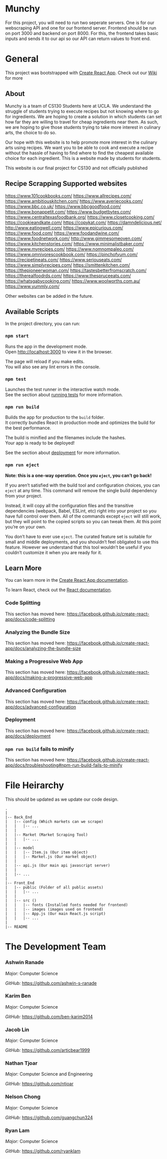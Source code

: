 # Munchy
For this project, you will need to run two seperate servers. One is for our webscraping API and one for our frontend server. Frontend should be run on port 3000 and backend on port 8000. For this, the frontend takes basic inputs and sends it to our api so our API can return values to front end. 

# General
This project was bootstrapped with [Create React App](https://github.com/facebook/create-react-app).
Check out our [Wiki](https://github.com/ntjoar/Munchy/wiki) for more

## About
Munchy is a team of CS130 Students here at UCLA. We understand the struggle of students trying to execute recipes but not knowing where to go for ingredients. We are hoping to create a solution in which students can set how far they are willing to travel for cheap ingredients near them. As such, we are hoping to give those students trying to take more interest in culinary arts, the choice to do so.

Our hope with this website is to help promote more interest in the culinary arts using recipes. We want you to be able to cook and execute a recipe without the hassle of having to find where to find the cheapest available choice for each ingredient. This is a website made by students for students.

This website is our final project for CS130 and not officially published

## Recipe Scrapping Supported websites
https://www.101cookbooks.com/
https://www.allrecipes.com/
https://www.ambitiouskitchen.com/
https://www.averiecooks.com/
https://www.bbc.co.uk/
https://www.bbcgoodfood.com/
https://www.bonappetit.com/
https://www.budgetbytes.com/
https://www.centraltexasfoodbank.org/
https://www.closetcooking.com/
https://cookieandkate.com/
https://copykat.com/
https://damndelicious.net/
http://www.eatingwell.com/
https://www.epicurious.com/
https://www.food.com/
https://www.foodandwine.com/
https://www.foodnetwork.com/
http://www.gimmesomeoven.com/
https://www.kitchenstories.com/
https://www.minimalistbaker.com/
https://www.myrecipes.com/
https://www.nomnompaleo.com/
https://www.omnivorescookbook.com/
https://pinchofyum.com/
https://recipetineats.com/
https://www.seriouseats.com/
https://www.simplyrecipes.com/
https://smittenkitchen.com/
https://thepioneerwoman.com/
https://tastesbetterfromscratch.com/
https://therealfoodrds.com/
https://www.thespruceeats.com/
https://whatsgabycooking.com/
https://www.woolworths.com.au/
https://www.yummly.com/

Other websites can be added in the future.

## Available Scripts

In the project directory, you can run:

### `npm start`

Runs the app in the development mode.<br />
Open [http://localhost:3000](http://localhost:3000) to view it in the browser.

The page will reload if you make edits.<br />
You will also see any lint errors in the console.

### `npm test`

Launches the test runner in the interactive watch mode.<br />
See the section about [running tests](https://facebook.github.io/create-react-app/docs/running-tests) for more information.

### `npm run build`

Builds the app for production to the `build` folder.<br />
It correctly bundles React in production mode and optimizes the build for the best performance.

The build is minified and the filenames include the hashes.<br />
Your app is ready to be deployed!

See the section about [deployment](https://facebook.github.io/create-react-app/docs/deployment) for more information.

### `npm run eject`

**Note: this is a one-way operation. Once you `eject`, you can’t go back!**

If you aren’t satisfied with the build tool and configuration choices, you can `eject` at any time. This command will remove the single build dependency from your project.

Instead, it will copy all the configuration files and the transitive dependencies (webpack, Babel, ESLint, etc) right into your project so you have full control over them. All of the commands except `eject` will still work, but they will point to the copied scripts so you can tweak them. At this point you’re on your own.

You don’t have to ever use `eject`. The curated feature set is suitable for small and middle deployments, and you shouldn’t feel obligated to use this feature. However we understand that this tool wouldn’t be useful if you couldn’t customize it when you are ready for it.

## Learn More

You can learn more in the [Create React App documentation](https://facebook.github.io/create-react-app/docs/getting-started).

To learn React, check out the [React documentation](https://reactjs.org/).

### Code Splitting

This section has moved here: https://facebook.github.io/create-react-app/docs/code-splitting

### Analyzing the Bundle Size

This section has moved here: https://facebook.github.io/create-react-app/docs/analyzing-the-bundle-size

### Making a Progressive Web App

This section has moved here: https://facebook.github.io/create-react-app/docs/making-a-progressive-web-app

### Advanced Configuration

This section has moved here: https://facebook.github.io/create-react-app/docs/advanced-configuration

### Deployment

This section has moved here: https://facebook.github.io/create-react-app/docs/deployment

### `npm run build` fails to minify

This section has moved here: https://facebook.github.io/create-react-app/docs/troubleshooting#npm-run-build-fails-to-minify

# File Heirarchy
This should be updated as we update our code design.

```
.
|
|-- Back_End
|   |-- config (Which markets can we scrape)
|   |   |-- ...
|   |
|   |-- Market (Market Scraping Tool)
|   |   |-- ...
|   |
|   |-- model
|   |   |-- Item.js (Our item object)
|   |   |-- Market.js (Our market object)
|   |
|   |-- api.js (Our main api javascript server)
|   |
|   |-- ...
|
|-- Front_End
|   |-- public (Folder of all public assets)
|   |   |-- ...
|   |
|   |-- src ()
|   |   |-- fonts (Installed fonts needed for frontend)
|   |   |-- images (images used on frontend)
|   |   |-- App.js (Our main React.js script)
|   |   |-- ...
|
|-- README
```

# The Development Team
### Ashwin Ranade 
_Major:_ Computer Science

_GitHub:_ https://github.com/ashwin-s-ranade

### Karim Ben
_Major:_ Computer Science 

_GitHub:_ https://github.com/ben-karim2014

### Jacob Lin
_Major:_ Computer Science 

_GitHub:_ https://github.com/articbear1999

### Nathan Tjoar
_Major:_ Computer Science and Engineering

_GitHub:_ https://github.com/ntjoar

### Nelson Chong
_Major:_ Computer Science

_GitHub:_ https://github.com/guangchun324

### Ryan Lam
_Major:_ Computer Science

_GitHub:_ https://github.com/ryanklam
